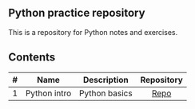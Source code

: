 ## Python practice repository

This is a repository for Python notes and exercises.

## Contents

| # | Name | Description | Repository |
| :--: | :------------: | :-------: | :--------: |
| 1 | Python intro | Python basics | <a href="#/" target="_blank">Repo</a>  |